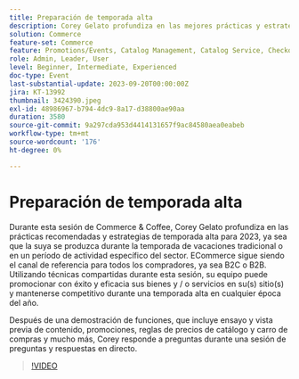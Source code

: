 ```yaml
---
title: Preparación de temporada alta
description: Corey Gelato profundiza en las mejores prácticas y estrategias de temporada alta, aprende a promocionar con éxito y eficacia tus bienes y/o servicios en tu(s) sitio(s) y mantente competitivo durante una temporada alta en cualquier época del año. Después de una demostración de funciones, que incluye ensayo y vista previa de contenido, promociones, reglas de precios de catálogo y carro de compras y mucho más, Corey responde a preguntas durante una sesión de preguntas y respuestas en directo.
solution: Commerce
feature-set: Commerce
feature: Promotions/Events, Catalog Management, Catalog Service, Checkout, Best Practices, Price Rules
role: Admin, Leader, User
level: Beginner, Intermediate, Experienced
doc-type: Event
last-substantial-update: 2023-09-20T00:00:00Z
jira: KT-13992
thumbnail: 3424390.jpeg
exl-id: 48986967-b794-4dc9-8a17-d38800ae90aa
duration: 3580
source-git-commit: 9a297cda953d4414131657f9ac84580aea0eabeb
workflow-type: tm+mt
source-wordcount: '176'
ht-degree: 0%

---
```


# Preparación de temporada alta

Durante esta sesión de Commerce &amp; Coffee, Corey Gelato profundiza en las prácticas recomendadas y estrategias de temporada alta para 2023, ya sea que la suya se produzca durante la temporada de vacaciones tradicional o en un período de actividad específico del sector. ECommerce sigue siendo el canal de referencia para todos los compradores, ya sea B2C o B2B. Utilizando técnicas compartidas durante esta sesión, su equipo puede promocionar con éxito y eficacia sus bienes y / o servicios en su(s) sitio(s) y mantenerse competitivo durante una temporada alta en cualquier época del año.

Después de una demostración de funciones, que incluye ensayo y vista previa de contenido, promociones, reglas de precios de catálogo y carro de compras y mucho más, Corey responde a preguntas durante una sesión de preguntas y respuestas en directo.

>[!VIDEO](https://video.tv.adobe.com/v/3424390/?learn=on)
